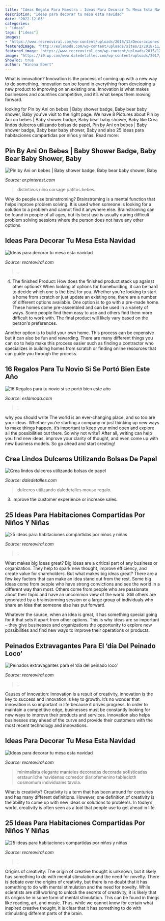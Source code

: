 ```yaml
---
title: "Ideas Regalo Para Maestra : Ideas Para Decorar Tu Mesa Esta Navidad"
description: "Ideas para decorar tu mesa esta navidad"
date: "2022-12-03"
categories:
- "ideas"
tags: ["ideas"]
images:
- "https://www.recreoviral.com/wp-content/uploads/2015/12/Decoraciones-para-la-mesa-esta-navidad-5.jpg"
featuredImage: "http://eslamoda.com/wp-content/uploads/sites/2/2018/11/regalos-lindos-para-tu-novio-1.jpg"
featured_image: "https://www.recreoviral.com/wp-content/uploads/2015/12/Decoraciones-para-la-mesa-esta-navidad-16.jpg"
image: "https://i0.wp.com/www.daledetalles.com/wp-content/uploads/2017/05/bolsas-de-papel8.jpg?resize=502%2C672"
ShowToc: true
author: "Winona Ebert"
---
```



What is innovation?
Innovation is the process of coming up with a new way to do something. Innovation can be found in everything from developing a new product to improving on an existing one. Innovation is what makes businesses and countries competitive, and it’s what keeps them moving forward.

	

		
looking for Pin by Ani on bebes | Baby shower badge, Baby bear baby shower, Baby you've visit to the right page. We have 8 Pictures about Pin by Ani on bebes | Baby shower badge, Baby bear baby shower, Baby like Crea lindos dulceros utilizando bolsas de papel, Pin by Ani on bebes | Baby shower badge, Baby bear baby shower, Baby and also 25 ideas para habitaciones compartidas por niños y niñas. Read more:
		
    
## Pin By Ani On Bebes | Baby Shower Badge, Baby Bear Baby Shower, Baby

<img loading=lazy src="https://i.pinimg.com/736x/db/ff/47/dbff47ec42cadb7048ee444bbef6dd90.jpg" onerror="this.onerror=null;this.src='https://tse2.mm.bing.net/th?id=OIP.8GZlsv8ciJI8WniXvLosAwHaJ4&amp;pid=15.1';" alt="Pin by Ani on bebes | Baby shower badge, Baby bear baby shower, Baby">

_Source: ar.pinterest.com_

>distintivos niño corsage patitos bebes. 

	

Why do people use brainstroming?
Brainstroming is a mental function that helps improve problem solving. It is used when someone is looking for a solution to a problem and cannot find it anywhere else. Brainstroming can be found in people of all ages, but its best use is usually during difficult problem solving sessions where the person does not have any other options.

    
## Ideas Para Decorar Tu Mesa Esta Navidad

<img loading=lazy src="https://www.recreoviral.com/wp-content/uploads/2015/12/Decoraciones-para-la-mesa-esta-navidad-16.jpg" onerror="this.onerror=null;this.src='https://tse3.mm.bing.net/th?id=OIP.Fcp7q0qWGy8N_lWloR0ibgHaK7&amp;pid=15.1';" alt="Ideas para decorar tu mesa esta navidad">

_Source: recreoviral.com_

>. 

	

4. The finished Product: How does the finished product stack up against other options?
When looking at options for homebuilding, it can be hard to decide which one is the best for you. Whether you're looking to start a home from scratch or just update an existing one, there are a number of different options available. 
One option is to go with a pre-made home. These homes come pre-assembled and can be used in a variety of ways. Some people find them easy to use and others find them more difficult to work with. The final product will likely vary based on the person's preferences. 

Another option is to build your own home. This process can be expensive but it can also be fun and rewarding. There are many different things you can do to help make this process easier such as finding a contractor who specializes in building homes from scratch or finding online resources that can guide you through the process.

    
## 16 Regalos Para Tu Novio Si Se Portó Bien Este Año

<img loading=lazy src="http://eslamoda.com/wp-content/uploads/sites/2/2018/11/regalos-lindos-para-tu-novio-1.jpg" onerror="this.onerror=null;this.src='https://tse1.mm.bing.net/th?id=OIP.Onaf1mWtJs1ROXxLmv5EmAHaJ4&amp;pid=15.1';" alt="16 Regalos para tu novio si se portó bien este año">

_Source: eslamoda.com_

>. 

	

why you should write
The world is an ever-changing place, and so too are your ideas. Whether you’re starting a company or just thinking up new ways to make things happen, it’s important to keep your mind open and explore all the possibilities out there. So why not write? After all, writing can help you find new ideas, improve your clarity of thought, and even come up with new business models. So go ahead and start creating!

    
## Crea Lindos Dulceros Utilizando Bolsas De Papel

<img loading=lazy src="https://i0.wp.com/www.daledetalles.com/wp-content/uploads/2017/05/bolsas-de-papel8.jpg?resize=502%2C672" onerror="this.onerror=null;this.src='https://tse2.mm.bing.net/th?id=OIP.VVPTPq2QyhM1RWbr2K-fBwHaJ6&amp;pid=15.1';" alt="Crea lindos dulceros utilizando bolsas de papel">

_Source: daledetalles.com_

>dulceros utilizando daledetalles mouse regalo. 

	

3. Improve the customer experience or increase sales.

    
## 25 Ideas Para Habitaciones Compartidas Por Niños Y Niñas

<img loading=lazy src="https://www.recreoviral.com/wp-content/uploads/2015/10/Creativas-habitaciones-compartidas-por-niños-y-niñas-6.jpg" onerror="this.onerror=null;this.src='https://tse3.mm.bing.net/th?id=OIP.nI4W-43-cF2RM1XwlqPn5gHaFP&amp;pid=15.1';" alt="25 ideas para habitaciones compartidas por niños y niñas">

_Source: recreoviral.com_

>. 

	

What makes big ideas great?
Big ideas are a critical part of any business or organization. They help to spark new thought, improve efficiency, and create value for shareholders. But what makes big ideas great? There are a few key factors that can make an idea stand out from the rest.
Some big ideas come from people who have strong convictions and see the world in a different way than most. Others come from people who are passionate about their topic and have an uncommon view of the world. Still others are generated by a brainstorming session or a large group of individuals who share an Idea that someone else has put forward.

Whatever the source, when an idea is great, it has something special going for it that sets it apart from other options. This is why ideas are so important – they give businesses and organizations the opportunity to explore new possibilities and find new ways to improve their operations or products.

    
## Peinados Extravagantes Para El ‘día Del Peinado Loco’

<img loading=lazy src="https://www.recreoviral.com/wp-content/uploads/2016/03/Los-peinados-más-extravagantes-del-día-del-peinado-loco-9.jpg" onerror="this.onerror=null;this.src='https://tse4.mm.bing.net/th?id=OIP.OdqOtB070Srx8_DJb-UNpQHaJ3&amp;pid=15.1';" alt="Peinados extravagantes para el ‘día del peinado loco’">

_Source: recreoviral.com_

>. 

	

Causes of Innovation:
Innovation is a result of creativity, innovation is the key to success and innovation is key to growth. It’s no wonder that innovation is so important in life because it drives progress. In order to maintain a competitive edge, businesses must be constantly looking for new ways to improve their products and services. Innovation also helps businesses stay ahead of the curve and provide their customers with the most recent technology and innovations.

    
## Ideas Para Decorar Tu Mesa Esta Navidad

<img loading=lazy src="https://www.recreoviral.com/wp-content/uploads/2015/12/Decoraciones-para-la-mesa-esta-navidad-5.jpg" onerror="this.onerror=null;this.src='https://tse2.mm.bing.net/th?id=OIP.AjjlL3FFlgWxxacCKR99_AHaKj&amp;pid=15.1';" alt="Ideas para decorar tu mesa esta navidad">

_Source: recreoviral.com_

>minimalista elegante manteles decoradas decorada sofisticadas erstaunliche navidenas comedor diariofemenino tablecloth cosmomum individuales tavola. 

	

What is creativity?
Creativity is a term that has been around for centuries and has many different definitions. However, one definition of creativity is the ability to come up with new ideas or solutions to problems. In today’s world, creativity is often seen as a tool that people use to get ahead in life.

    
## 25 Ideas Para Habitaciones Compartidas Por Niños Y Niñas

<img loading=lazy src="https://www.recreoviral.com/wp-content/uploads/2015/10/Creativas-habitaciones-compartidas-por-niños-y-niñas-16.jpg" onerror="this.onerror=null;this.src='https://tse1.mm.bing.net/th?id=OIP.VN3k3Dfa38KuPqCZPOpZsgHaGW&amp;pid=15.1';" alt="25 ideas para habitaciones compartidas por niños y niñas">

_Source: recreoviral.com_

>. 

	

Origins of creativity: The origin of creative thought is unknown, but it likely has something to do with mental stimulation and the need for novelty.
There is debate over the origins of creativity, but there is no doubt that it has something to do with mental stimulation and the need for novelty. While scientists are still working to unlock the secrets of creativity, it is likely that its origins lie in some form of mental stimulation. This can be found in things like reading, art, and music. Thus, while we cannot know for certain what inspired creative thought, it is clear that it has something to do with stimulating different parts of the brain.

